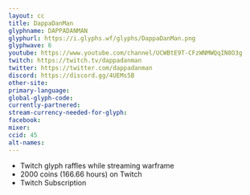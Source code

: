 ```yaml
---
layout: cc
title: DappaDanMan
glyphname: DAPPADANMAN
glyphurl: https://i.glyphs.wf/glyphs/DappaDanMan.png
glyphwave: 6
youtube: https://www.youtube.com/channel/UCWBtE9T-CFzWNMWQqIN8O3g
twitch: https://twitch.tv/dappadanman
twitter: https://twitter.com/dappadanman
discord: https://discord.gg/4UEMs5B
other-site: 
primary-language: 
global-glyph-code: 
currently-partnered: 
stream-currency-needed-for-glyph: 
facebook: 
mixer: 
ccid: 45
alt-names: 
---
```

* Twitch glyph raffles while streaming warframe
* 2000 coins (166.66 hours) on Twitch
* Twitch Subscription

